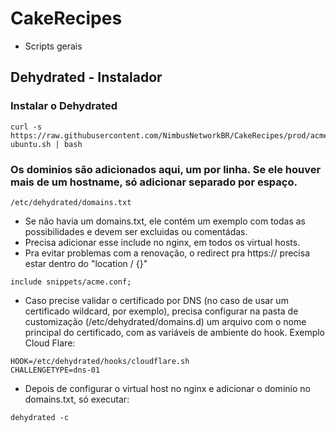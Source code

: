 # CakeRecipes
* Scripts gerais


## Dehydrated - Instalador
### Instalar o Dehydrated
```
curl -s https://raw.githubusercontent.com/NimbusNetworkBR/CakeRecipes/prod/acme-ubuntu.sh | bash
```

### Os dominios são adicionados aqui, um por linha. Se ele houver mais de um hostname, só adicionar separado por espaço.
```
/etc/dehydrated/domains.txt
```
* Se não havia um domains.txt, ele contém um exemplo com todas as possibilidades e devem ser excluidas ou comentádas.
* Precisa adicionar esse include no nginx, em todos os virtual hosts.
* Pra evitar problemas com a renovação, o redirect pra https:// precisa estar dentro do "location / {}"
```
include snippets/acme.conf;
```

* Caso precise validar o certificado por DNS (no caso de usar um certificado wildcard, por exemplo), precisa configurar na pasta de customização (/etc/dehydrated/domains.d) um arquivo com o nome principal do certificado, com as variáveis de ambiente do hook.
Exemplo Cloud Flare:
```
HOOK=/etc/dehydrated/hooks/cloudflare.sh
CHALLENGETYPE=dns-01
```

* Depois de configurar o virtual host no nginx e adicionar o dominio no domains.txt, só executar:

```
dehydrated -c
```